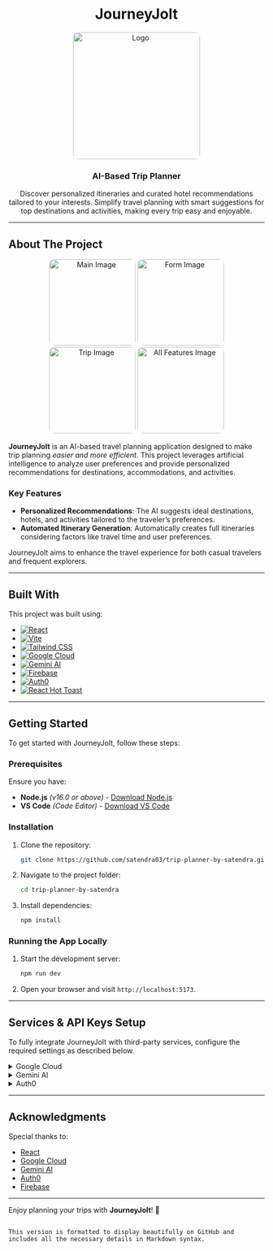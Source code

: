 <div align="center">
  <h1 align="center">JourneyJolt</h1>
  <a href="https://trip-planner-by-satendra.vercel.app/" target="_blank">
    <img src="https://i.ibb.co/X7N17ps/main.png" alt="Logo" width="" height="250" style="border-radius: 10px;">
  </a>
  <h3>AI-Based Trip Planner</h3>
  <p align="center">
    Discover personalized itineraries and curated hotel recommendations tailored to your interests. Simplify travel planning with smart suggestions for top destinations and activities, making every trip easy and enjoyable.
  </p>
</div>

---

## About The Project

<div align="center">
  <a href="https://ibb.co/gRX4Bcx"><img src="https://i.ibb.co/X7N17ps/main.png" alt="Main Image" style="border-radius: 10px; height: 170px; border: 0;"></a>
  <a href="https://ibb.co/f1zjdLn"><img src="https://i.ibb.co/TbHgn5W/form.png" alt="Form Image" style="border-radius: 10px; height: 170px; border: 0;"></a>
  <a href="https://ibb.co/yySg2kP"><img src="https://i.ibb.co/QDkGLrS/trip.png" alt="Trip Image" style="border-radius: 10px; height: 170px; border: 0;"></a>
  <a href="https://ibb.co/26srCZS"><img src="https://i.ibb.co/bPcmZwX/all.png" alt="All Features Image" style="border-radius: 10px; height: 170px; border: 0;"></a>
</div>

**JourneyJolt** is an AI-based travel planning application designed to make trip planning _easier and more efficient_. This project leverages artificial intelligence to analyze user preferences and provide personalized recommendations for destinations, accommodations, and activities.

### Key Features
- **Personalized Recommendations**: The AI suggests ideal destinations, hotels, and activities tailored to the traveler’s preferences.
- **Automated Itinerary Generation**: Automatically creates full itineraries considering factors like travel time and user preferences.

JourneyJolt aims to enhance the travel experience for both casual travelers and frequent explorers.

---

## Built With

This project was built using:
- [![React](https://img.shields.io/badge/React-20232A?style=for-the-badge&logo=react&logoColor=white)](https://reactjs.org/)
- [![Vite](https://img.shields.io/badge/Vite-646CFF?style=for-the-badge&logo=vite&logoColor=white)](https://vite.dev/)
- [![Tailwind CSS](https://img.shields.io/badge/Tailwind%20CSS-06B6D4?style=for-the-badge&logo=tailwindcss&logoColor=white)](https://tailwindcss.com/)
- [![Google Cloud](https://img.shields.io/badge/Google%20Cloud-4285F4?style=for-the-badge&logo=googlecloud&logoColor=white)](https://cloud.google.com/)
- [![Gemini AI](https://img.shields.io/badge/Gemini%20AI-FF5F00?style=for-the-badge)](https://cloud.google.com/blog/topics/ai-machine-learning/introducing-gemini-the-new-ai-powered-google-cloud-platform)
- [![Firebase](https://img.shields.io/badge/Firebase-FFCA28?style=for-the-badge&logo=firebase&logoColor=black)](https://firebase.google.com/)
- [![Auth0](https://img.shields.io/badge/Auth0-000000?style=for-the-badge&logo=auth0&logoColor=white)](https://auth0.com/)
- [![React Hot Toast](https://img.shields.io/badge/React%20Hot%20Toast-FF5733?style=for-the-badge)](https://react-hot-toast.com/)

---

## Getting Started

To get started with JourneyJolt, follow these steps:

### Prerequisites
Ensure you have:
- **Node.js** _(v16.0 or above)_ - [Download Node.js](https://nodejs.org/)
- **VS Code** _(Code Editor)_ - [Download VS Code](https://code.visualstudio.com/)

### Installation

1. Clone the repository:
   ```bash
   git clone https://github.com/satendra03/trip-planner-by-satendra.git
   ```
2. Navigate to the project folder:
   ```bash
   cd trip-planner-by-satendra
   ```
3. Install dependencies:
   ```bash
   npm install
   ```

### Running the App Locally

1. Start the development server:
   ```bash
   npm run dev
   ```
2. Open your browser and visit `http://localhost:5173`.

---

## Services & API Keys Setup

To fully integrate JourneyJolt with third-party services, configure the required settings as described below.

<details>
  <summary>Google Cloud</summary>
  - Set up APIs like Maps JavaScript API, Geocoding API, and others.<br>
  - Add the API key to your `.env` file:
    ```env
    VITE_GOOGLE_MAP_API_KEY="YOUR_GOOGLE_API_KEY"
    ```
</details>

<details>
  <summary>Gemini AI</summary>
  - Get started for free at [Gemini AI](https://ai.google.dev/).<br>
  - Add the API key to your `.env` file:
    ```env
    VITE_GEMINI_API_KEY="YOUR_GEMINI_API_KEY"
    ```
</details>

<details>
  <summary>Auth0</summary>
  - Create a free account and configure your app.<br>
  - Add credentials to your `.env` file:
    ```env
    VITE_AUTH0_CLIENT_ID="YOUR_CLIENT_ID"
    VITE_AUTH0_CLIENT_SECRET="YOUR_CLIENT_SECRET"
    ```
</details>

---

## Acknowledgments

Special thanks to:
- [React](https://reactjs.org/)
- [Google Cloud](https://cloud.google.com/)
- [Gemini AI](https://ai.google.dev/)
- [Auth0](https://auth0.com/)
- [Firebase](https://firebase.google.com/)

---

Enjoy planning your trips with **JourneyJolt**! 🎉
```

This version is formatted to display beautifully on GitHub and includes all the necessary details in Markdown syntax.
